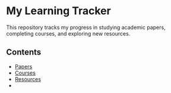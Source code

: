 # My Learning Tracker  
This repository tracks my progress in studying academic papers, completing courses, and exploring new resources.  
## Contents  
- [Papers](./Papers)  
- [Courses](./Courses)  
- [Resources](./Resources)
- 